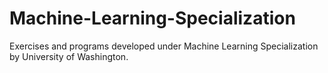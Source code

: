 # Machine-Learning-Specialization
Exercises and programs developed under Machine Learning Specialization by University of Washington.
